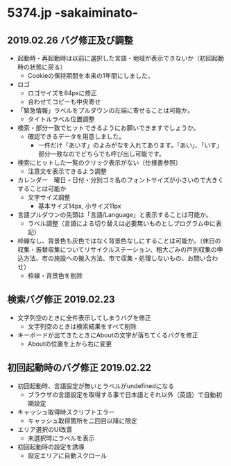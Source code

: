 # 5374.jp -sakaiminato-

## 2019.02.26 バグ修正及び調整
- 起動時・再起動時は以前に選択した言語・地域が表示できないか（初回起動時の状態に戻る）
  - Cookieの保持期間を本来の1年間にしました。
- ロゴ
  - ロゴサイズを84pxに修正
  - 合わせてコピーも中央寄せ
- 「緊急情報」ラベルをプルダウンの左端に寄せることは可能か。
  - タイトルラベル位置調整
- 検索・部分一致でヒットできるようにお願いできますでしょうか。
  - 確認できるデータを用意しました。
    - 一件だけ「あいす」のよみがなを入れてあります。「あい」、「いす」部分一致なのでどちらでも呼び出し可能です。
- 検索にヒットした一覧のクリック表示がない（仕様書参照）
  - 注意文を表示できるよう調整
- カレンダー　曜日・日付・分別ゴミ名のフォントサイズが小さいので大きくすることは可能か
  - 文字サイズ調整
    - 基本サイズ14px, 小サイズ11px
- 言語プルダウンの先頭は「言語/Language」と表示することは可能か。
  - ラベル調整（言語による切り替えは必要無いものとしプログラム中に表記）
- 枠線なし、背景色も灰色ではなく背景色なしにすることは可能か。（休日の収集・振替収集についてリサイクルステーション、粗大ごみの戸別収集の申込方法、市の施設への搬入方法、市で収集・処理しないもの、お問い合わせ）
  - 枠線・背景色を削除

## 検索バグ修正 2019.02.23
- 文字列空のときに全件表示してしまうバグを修正
  - 文字列空のときは検索結果をすべて削除
- キーボードが出てきたときにAboutの文字が落ちてくるバグを修正
  - Aboutの位置を上から右に変更

## 初回起動時のバグ修正 2019.02.22
- 初回起動時、言語設定が無いとラベルがundefinedになる
  - ブラウザの言語設定を取得する事で日本語とそれ以外（英語）で自動初期設定
- キャッシュ取得時スクリプトエラー
  - キャッシュ取得箇所を二回目以降に限定
- エリア選択のUI改善
  - 未選択時にラベルを表示
- 初回起動時の設定を誘導
  - 設定エリアに自動スクロール
